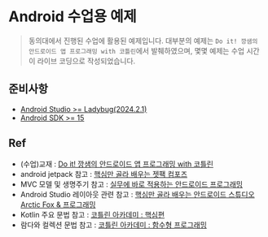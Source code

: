 # Android 수업용 예제

> 동의대에서 진행된 수업에 활용된 예제입니다. 대부분의 예제는 `Do it! 깡샘의 안드로이드 앱 프로그래밍 with 코틀린`에서 발췌하였으며, 몇몇 예제는 수업 시간이 라이브 코딩으로 작성되었습니다.

## 준비사항

- [Android Studio >= Ladybug(2024.2.1)](https://developer.android.com/studio)
- [Android SDK >= 15](https://developer.android.com/about/versions/15)

## Ref

- (수업)교재 : [Do it! 깡샘의 안드로이드 앱 프로그래밍 with 코틀린](https://www.aladin.co.kr/shop/wproduct.aspx?ItemId=340545792)
- android jetpack 참고 : [핵심만 골라 배우는 젯팩 컴포즈](https://www.aladin.co.kr/shop/wproduct.aspx?ItemId=306316825)
- MVC 모델 및 생명주기 참고 : [실무에 바로 적용하는 안드로이드 프로그래밍](https://www.aladin.co.kr/shop/wproduct.aspx?ItemId=266698196)
- Android Studio 레이아웃 관련 참고 : [핵심만 골라 배우는 안드로이드 스튜디오 Arctic Fox & 프로그래밍](https://www.aladin.co.kr/shop/wproduct.aspx?ItemId=275112075)
- Kotlin 주요 문법 참고 : [코틀린 아카데미 : 핵심편 ](https://www.aladin.co.kr/shop/wproduct.aspx?ItemId=345777045)
- 람다와 컬렉션 문법 참고 : [코틀린 아카데미 : 함수형 프로그래밍 ](https://www.aladin.co.kr/shop/wproduct.aspx?ItemId=342409753)
